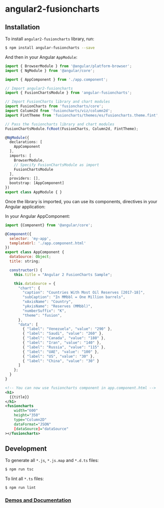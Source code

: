 # angular2-fusioncharts

## Installation

To install `angular2-fusioncharts` library, run:

```bash
$ npm install angular-fusioncharts --save
```

And then in your Angular `AppModule`:

```typescript
import { BrowserModule } from '@angular/platform-browser';
import { NgModule } from '@angular/core';

import { AppComponent } from './app.component';

// Import angular2-fusioncharts
import { FusionChartsModule } from 'angular-fusioncharts';

// Import FusionCharts library and chart modules
import FusionCharts from 'fusioncharts/core';
import Column2d from 'fusioncharts/viz/column2d';
import FintTheme from 'fusioncharts/themes/es/fusioncharts.theme.fint';

// Pass the fusioncharts library and chart modules
FusionChartsModule.fcRoot(FusionCharts, Column2d, FintTheme);

@NgModule({
  declarations: [
    AppComponent
  ],
  imports: [
    BrowserModule,
    // Specify FusionChartsModule as import
    FusionChartsModule
  ],
  providers: [],
  bootstrap: [AppComponent]
})
export class AppModule { }
```

Once the library is imported, you can use its components, directives in your Angular application:

In your Angular AppComponent:

```javascript
import {Component} from '@angular/core';

@Component({
  selector: 'my-app',
  templateUrl: './app.component.html'
})
export class AppComponent {
  dataSource: Object;
  title: string;

  constructor() {
    this.title = "Angular 2 FusionCharts Sample";

    this.dataSource = {
      "chart": {
        "caption": "Countries With Most Oil Reserves [2017-18]",
        "subCaption": "In MMbbl = One Million barrels",
        "xAxisName": "Country",
        "yAxisName": "Reserves (MMbbl)",
        "numberSuffix": "K",
        "theme": "fusion",
      },
      "data": [
        { "label": "Venezuela", "value": "290" },
        { "label": "Saudi", "value": "260" },
        { "label": "Canada", "value": "180" },
        { "label": "Iran", "value": "140" },
        { "label": "Russia", "value": "115" },
        { "label": "UAE", "value": "100" },
        { "label": "US", "value": "30" },
        { "label": "China", "value": "30" }
      ]
    };
  }
}
```

    
```xml
<!-- You can now use fusioncharts component in app.component.html -->
<h1>
  {{title}}
</h1>
<fusioncharts
    width="600"
    height="350"
    type="Column2D"
    dataFormat="JSON"
    [dataSource]="dataSource"
></fusioncharts>
```

## Development

To generate all `*.js`, `*.js.map` and `*.d.ts` files:

```bash
$ npm run tsc
```

To lint all `*.ts` files:

```bash
$ npm run lint
```
### [Demos and Documentation](http://fusioncharts.github.io/angular-fusioncharts/)
